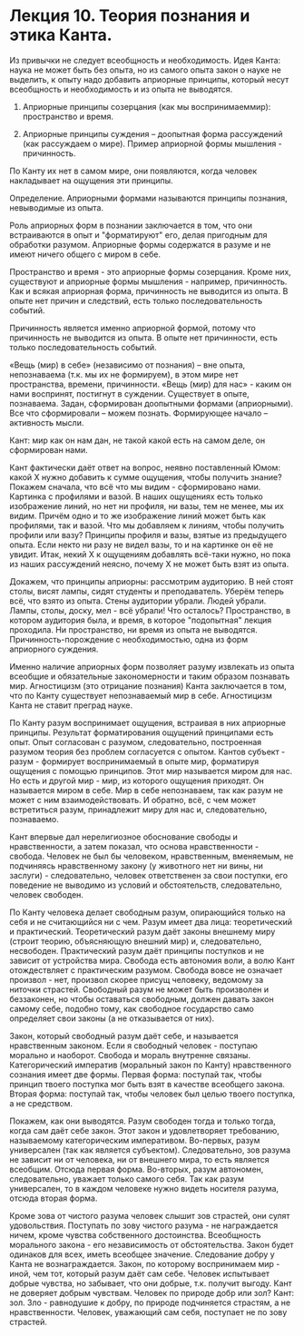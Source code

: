 ﻿# Лекция 10. Теория познания и этика Канта.

Из привычки не следует всеобщность и необходимость. Идея Канта: наука не может быть без опыта, но из самого опыта закон о науке не выделить, к опыту надо добавить априорные принципы, который несут всеобщность и необходимость и из опыта не выводятся.
 
1) Априорные принципы созерцания (как мы воспринимаеммир): пространство и время. 

2) Априорные принципы суждения – доопытная форма рассуждений (как рассуждаем о мире). Пример априорной формы мышления - причинность.

По Канту их нет в самом мире, они появляются, когда человек накладывает на ощущения эти принципы.

Определение. Априорными формами называются принципы познания, невыводимые из опыта.

Роль априорных форм в познании заключается в том, что они встраиваются в опыт и "форматируют" его, делая пригодным для обработки разумом. Априорные формы содержатся в разуме и не имеют ничего общего с миром в себе.

Пространство и время - это априорные формы созерцания. Кроме них, существуют и априорные формы мышления - например, причинность. Как и всякая априорная форма, причинность не выводится из опыта. В опыте нет причин и следствий, есть только последовательность событий.

Причинность является именно априорной формой, потому что причинность не выводится из опыта. В опыте нет причинности, есть только последовательность событий.

«Вещь (мир) в себе» (независимо от познания) – вне опыта, непознаваема (т.к. мы их не формируем), в этом мире нет пространства, времени, причинности.
«Вещь (мир) для нас» - каким он нами воспринят, постигнут в суждении. Существует в опыте, познаваема. Задан, сформирован доопытными формами (априорными). Все что сформировали – можем познать. Формирующее начало – активность мысли.

Кант: мир как он нам дан, не такой какой есть на самом деле, он сформирован нами.


Кант фактически даёт ответ на вопрос, неявно поставленный Юмом: какой Х нужно добавить к сумме ощущения, чтобы получить знание? Покажем сначала, что всё что мы видим - сформировано нами. Картинка с профилями и вазой. В наших ощущениях есть только изображение линий, но нет ни профиля, ни вазы, тем не менее, мы их видим. Причём одно и то же изображение линий может быть как профилями, так и вазой. Что мы добавляем к линиям, чтобы получить профили или вазу? Принципы профиля и вазы, взятые из предыдущего опыта. Если некто ни разу не видел вазы, то и на картинке он её не увидит. Итак, некий Х к ощущениям добавлять всё-таки нужно, но пока из наших рассуждений неясно, почему Х не может быть взят из опыта.

Докажем, что принципы априорны: рассмотрим аудиторию. В ней стоят столы, висят лампы, сидят студенты и преподаватель. Уберём теперь всё, что взято из опыта. Стены аудитории убрали. Людей убрали. Лампы, столы, доску, мел - всё убрали! Что осталось? Пространство, в котором аудитория была, и время, в которое "подопытная" лекция проходила. Ни пространство, ни время из опыта не выводятся.
Причинность-порождение с необходимостью, одна из форм априорного суждения.

Именно наличие априорных форм позволяет разуму извлекать из опыта всеобщие и обязательные закономерности и таким образом познавать мир.
Агностицизм (это отрицание познания) Канта заключается в том, что по Канту существует непознаваемый мир в себе. Агностицизм Канта не ставит преград науке.

По Канту разум воспринимает ощущения, встраивая в них априорные принципы. Результат форматирования ощущений принципами есть опыт. Опыт согласован с разумом, следовательно, построенная разумом теория без проблем согласуется с опытом. Кантов субъект - разум - формирует воспринимаемый в опыте мир, форматируя ощущения с помощью принципов. Этот мир называется миром для нас. Но есть и другой мир - мир, из которого ощущения приходят. Он называется миром в себе. Мир в себе непознаваем, так как разум не может с ним взаимодействовать. И обратно, всё, с чем может встретиться разум, принадлежит миру для нас и, следовательно, познаваемо.

Кант впервые дал нерелигиозное обоснование свободы и нравственности, а затем показал, что основа нравственности - свобода. Человек не был бы человеком, нравственным, вменяемым, не подчиняясь нравственному закону (у животного нет ни вины, ни заслуги) - следовательно, человек ответственен за свои поступки, его поведение не выводимо из условий и обстоятельств, следовательно, человек свободен.

По Канту человека делает свободным разум, опирающийся только на себя и не считающийся ни с чем. Разум имеет два лица: теоретический и практический. Теоретический разум даёт законы внешнему миру (строит теорию, объясняющую внешний мир) и, следовательно, несвободен. Практический разум даёт принципы поступков и не зависит от устройства мира. Свобода есть автономия воли, а волю Кант отождествляет с практическим разумом. Свобода вовсе не означает произвол - нет, произвол скорее присущ человеку, ведомому за ниточки страстей. Свободный разум не может быть произволен и беззаконен, но чтобы оставаться свободным, должен давать закон самому себе, подобно тому, как свободное государство само определяет свои законы (а не отказывается от них).

Закон, который свободный разум даёт себе, и называется нравственным законом.
Если я свободный человек - поступаю морально и наоборот. Свобода и мораль внутренне связаны.
Категорический императив (моральный закон по Канту) нравственного сознания имеет две формы.
Первая форма: поступай так, чтобы принцип твоего поступка мог быть взят в качестве всеобщего закона.
Вторая форма: поступай так, чтобы человек был целью твоего поступка, а не средством.

Покажем, как они выводятся. Разум свободен тогда и только тогда, когда сам даёт себе закон. Этот закон и удовлетворяет требованию, называемому категорическим императивом.
Во-первых, разум универсален (так как является субъектом). Следовательно, зов разума не зависит ни от человека, ни от внешнего мира, то есть является всеобщим. Отсюда первая форма.
Во-вторых, разум автономен, следовательно, уважает только самого себя. Так как разум универсален, то в каждом человеке нужно видеть носителя разума, отсюда вторая форма.

Кроме зова от чистого разума человек слышит зов страстей, они сулят удовольствия. Поступать по зову чистого разума - не награждается ничем, кроме чувства собственного достоинства. Всеобщность морального закона - его независимость от обстоятельства. Закон будет одинаков для всех, иметь всеобщее значение.
Следование добру у Канта не вознаграждается. Закон, по которому воспринимаем мир - иной, чем тот, который разум даёт сам себе. Человек испытывает добрые чувства, но забывает, что они добрые, т.к. получит выгоду. Кант не доверяет добрым чувствам.
Человек по природе добр или зол? Кант: зол. Зло - равнодушие к добру, по природе подчиняется страстям, а не нравственности. Человек, уважающий сам себя, поступает не по зову страстей.

